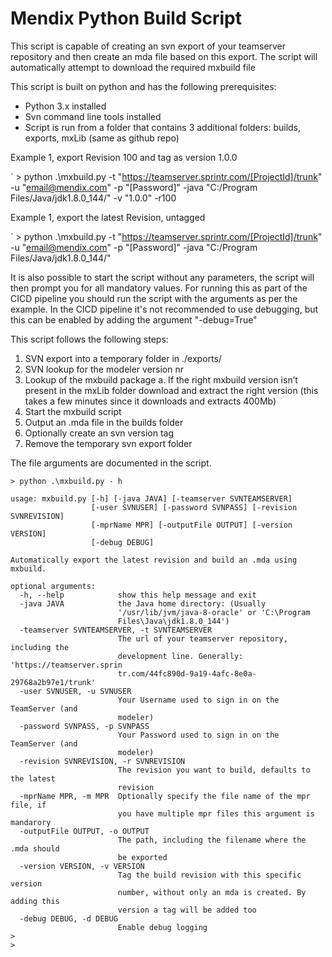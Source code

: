 # Mendix Python Build Script
This script is capable of creating an svn export of your teamserver repository and then create an mda file based on this export. 
The script will automatically attempt to download the required mxbuild file

This script is built on python and has the following prerequisites:
-	Python 3.x installed
-	Svn command line tools installed
-	Script is run from a folder that contains 3 additional folders: builds, exports, mxLib   (same as github repo)


Example 1, export Revision 100 and tag as version 1.0.0

` > python .\mxbuild.py -t "https://teamserver.sprintr.com/[ProjectId]/trunk" -u "email@mendix.com" -p "[Password]" -java "C:/Program Files/Java/jdk1.8.0_144/" -v "1.0.0" -r100


Example 1, export the latest Revision, untagged

` > python .\mxbuild.py -t "https://teamserver.sprintr.com/[ProjectId]/trunk" -u "email@mendix.com" -p "[Password]" -java "C:/Program Files/Java/jdk1.8.0_144/"


It is also possible to start the script without any parameters, the script will then prompt you for all mandatory values. For running this as part of the CICD pipeline you should run the script with the arguments as per the example. In the CICD pipeline it's not recommended to use debugging, but this can be enabled by adding the argument "-debug=True"



This script follows the following steps:
1.	SVN export into a temporary folder in ./exports/
2.	SVN lookup for the modeler version nr
3.	Lookup of the mxbuild package
a.	If the right mxbuild version isn’t present in the mxLib folder download and extract the right version  (this takes a few minutes since it downloads and extracts 400Mb)
4.	Start the mxbuild script 
5.	Output an .mda file in the builds folder
6.  Optionally create an svn version tag
7.	Remove the temporary svn export folder



The file arguments are documented in the script.

```
> python .\mxbuild.py - h

usage: mxbuild.py [-h] [-java JAVA] [-teamserver SVNTEAMSERVER]
                  [-user SVNUSER] [-password SVNPASS] [-revision SVNREVISION]
                  [-mprName MPR] [-outputFile OUTPUT] [-version VERSION]
                  [-debug DEBUG]

Automatically export the latest revision and build an .mda using mxbuild.

optional arguments:  
  -h, --help            show this help message and exit 
  -java JAVA            the Java home directory: (Usually 
                        '/usr/lib/jvm/java-8-oracle' or 'C:\Program 
                        Files\Java\jdk1.8.0_144') 
  -teamserver SVNTEAMSERVER, -t SVNTEAMSERVER 
                        The url of your teamserver repository, including the 
                        development line. Generally: 'https://teamserver.sprin 
                        tr.com/44fc890d-9a19-4afc-8e0a-29768a2b97e1/trunk' 
  -user SVNUSER, -u SVNUSER 
                        Your Username used to sign in on the TeamServer (and
                        modeler)
  -password SVNPASS, -p SVNPASS
                        Your Password used to sign in on the TeamServer (and
                        modeler)
  -revision SVNREVISION, -r SVNREVISION
                        The revision you want to build, defaults to the latest
                        revision
  -mprName MPR, -m MPR  Optionally specify the file name of the mpr file, if
                        you have multiple mpr files this argument is mandarory
  -outputFile OUTPUT, -o OUTPUT
                        The path, including the filename where the .mda should
                        be exported
  -version VERSION, -v VERSION
                        Tag the build revision with this specific version
                        number, without only an mda is created. By adding this
                        version a tag will be added too
  -debug DEBUG, -d DEBUG
                        Enable debug logging
>
>
```
